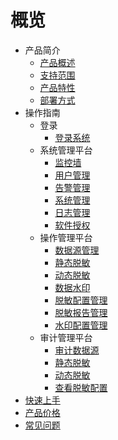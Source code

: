 # 概览

* 产品简介
    * [产品概述](/udas/data_masking/concepts/overeview)
    * [支持范围](/udas/data_masking/concepts/support)
    * [产品特性](/udas/data_masking/concepts/feature)
    * [部署方式](/udas/data_masking/concepts/deployment)
* 操作指南
    * 登录
      * [登录系统](/udas/data_masking/operation/login/login.md)
    * 系统管理平台
      * [监控墙](/udas/data_masking/operation/sysmanage/monitor.md)
      * [用户管理](/udas/data_masking/operation/sysmanage/usermanage.md)
      * [告警管理](/udas/data_masking/operation/sysmanage/alert.md)
      * [系统管理](/udas/data_masking/operation/sysmanage/sysmanage.md)
      * [日志管理](/udas/data_masking/operation/sysmanage/logmanage.md)
      * [软件授权](/udas/data_masking/operation/sysmanage/license.md)
    * 操作管理平台
      * [数据源管理](/udas/data_masking/operation/rule/datasource.md)
      * [静态脱敏](/udas/data_masking/operation/rule/sdm.md)
      * [动态脱敏](/udas/data_masking/operation/rule/ddm.md)
      * [数据水印](/udas/data_masking/operation/rule/watermark.md)
      * [脱敏配置管理](/udas/data_masking/operation/rule/config.md)
      * [脱敏报告管理](/udas/data_masking/operation/rule/report.md)
      * [水印配置管理](/udas/data_masking/operation/rule/watermarkmanage.md)
    * 审计管理平台
      * [审计数据源](/udas/data_masking/operation/audit/audsource.md)
      * [静态脱敏](/udas/data_masking/operation/audit/sdm.md)
      * [动态脱敏](/udas/data_masking/operation/audit/ddm.md)
      * [查看脱敏配置](/udas/data_masking/operation/audit/viewconfig.md)
* [快速上手](/udas/data_masking/start.md)
* [产品价格](/udas/data_masking/price.md) 
* [常见问题](/udas/data_masking/faq.md)

